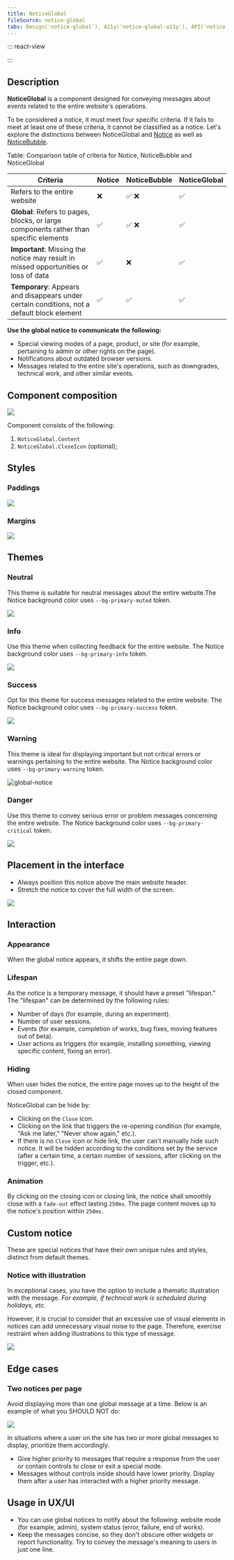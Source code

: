 ```yaml
---
title: NoticeGlobal
fileSource: notice-global
tabs: Design('notice-global'), A11y('notice-global-a11y'), API('notice-global-api'), Example('notice-global-code'), Changelog('notice-global-changelog')
---
```


::: react-view

<script lang="tsx">
import React from 'react';

import PlaygroundGeneration from '@components/PlaygroundGeneration';

import NoticeGlobal from 'intergalactic/notice-global';
import { Box } from 'intergalactic/flex-box';

const THEME = ['danger', 'info', 'neutral', 'success', 'warning'];

const LayoutPreview = (props) => (
  <Box wMin={200} wMax={500}>
    {props.children}
  </Box>
);

const Preview = (preview) => {
  const { bool, select, radio, text, empty, onChange } = preview('Notice');

  const theme = select({
    key: 'theme',
    label: 'Theme',
    defaultValue: 'neutral',
    options: THEME.map((value) => ({
      name: value,
      value,
    })),
  });

  const closable = bool({
    key: 'closable',
    defaultValue: true,
    label: 'Close Icon',
  });

  const msg = text({
    key: 'text',
    defaultValue: 'You can place here your message.',
    label: 'Text',
  });

  const hidden = empty({
    key: 'hidden',
    defaultValue: false,
  });

  function handlerClose() {
    onChange('hidden', true);
    setTimeout(() => {
      onChange('hidden', false);
    }, 2000);
  }

  return (
    <NoticeGlobal
      theme={theme}
      hidden={hidden}
      closable={closable}
      onClose={closable ? handlerClose : false}
    >
      <NoticeGlobal.Content>{msg}</NoticeGlobal.Content>
    </NoticeGlobal>
  );
};

const App = PlaygroundGeneration(Preview, { LayoutPreview });
</script>

:::

## Description

**NoticeGlobal** is a component designed for conveying messages about events related to the entire website's operations.

To be considered a notice, it must meet four specific criteria. If it fails to meet at least one of these criteria, it cannot be classified as a notice. Let's explore the distinctions between NoticeGlobal and [Notice](/components/notice/notice) as well as [NoticeBubble](/components/notice-bubble/notice-bubble).

Table: Comparison table of criteria for Notice, NoticeBubble and NoticeGlobal

| Criteria         | Notice | NoticeBubble | NoticeGlobal |
| ---------------- | ------ | ------------ | ------------ |
| Refers to the entire website      | ❌     | ✅ ❌        | ✅           |
| **Global**: Refers to pages, blocks, or large components rather than specific elements | ✅     | ✅ ❌        | ✅           |
| **Important**: Missing the notice may result in missed opportunities or loss of data | ✅     | ❌           | ✅           |
| **Temporary**: Appears and disappears under certain conditions, not a default block element         | ✅     | ✅           | ✅           |

**Use the global notice to communicate the following:**

- Special viewing modes of a page, product, or site (for example, pertaining to admin or other rights on the page).
- Notifications about outdated browser versions.
- Messages related to the entire site's operations, such as downgrades, technical work, and other similar events.

## Component composition

![](static/notice-global-composition.png)

Component consists of the following:

1. `NoticeGlobal.Content`
2. `NoticeGlobal.CloseIcon` (optional);

## Styles

### Paddings

![](static/gnotice-paddings.png)

### Margins

![](static/gnotice-margins.png)

## Themes

### Neutral

This theme is suitable for neutral messages about the entire website.The Notice background color uses `--bg-primary-muted` token.

![](static/gnotice-neutral.png)

### Info

Use this theme when collecting feedback for the entire website. The Notice background color uses `--bg-primary-info` token.

![](static/gnotice-info.png)

### Success

Opt for this theme for success messages related to the entire website. The Notice background color uses `--bg-primary-success` token.

![](static/gnotice-success.png)

### Warning

This theme is ideal for displaying important but not critical errors or warnings pertaining to the entire website. The Notice background color uses `--bg-primary-warning` token.

![global-notice](static/gnotice-warning.png)

### Danger

Use this theme to convey serious error or problem messages concerning the entire website. The Notice background color uses `--bg-primary-critical` token.

![](static/gnotice-danger.png)

## Placement in the interface

- Always position this notice above the main website header.
- Stretch the notice to cover the full width of the screen.

![](static/placement.png)

## Interaction

### Appearance

When the global notice appears, it shifts the entire page down.

### Lifespan

As the notice is a temporary message, it should have a preset "lifespan." The "lifespan" can be determined by the following rules:

- Number of days (for example, during an experiment).
- Number of user sessions.
- Events (for example, completion of works, bug fixes, moving features out of beta).
- User actions as triggers (for example, installing something, viewing specific content, fixing an error).

### Hiding

When user hides the notice, the entire page moves up to the height of the closed component.

NoticeGlobal can be hide by:

- Clicking on the `Close` icon.
- Clicking on the link that triggers the re-opening condition (for example, "Ask me later," "Never show again," etc.).
- If there is no `Close` icon or hide link, the user can't manually hide such notice. It will be hidden according to the conditions set by the service (after a certain time, a certain number of sessions, after clicking on the trigger, etc.).

### Animation

By clicking on the closing icon or closing link, the notice shall smoothly close with a `fade-out` effect lasting `250ms`. The page content moves up to the notice's position within `250ms`.

## Custom notice

These are special notices that have their own unique rules and styles, distinct from default themes.

### Notice with illustration

In exceptional cases, you have the option to include a thematic illustration with the message. _For example, if technical work is scheduled during holidays, etc._

However, it is crucial to consider that an excessive use of visual elements in notices can add unnecessary visual noise to the page. Therefore, exercise restraint when adding illustrations to this type of message.

![](static/gnotice-illustration.png)

## Edge cases

### Two notices per page

Avoid displaying more than one global message at a time. Below is an example of what you SHOULD NOT do:

![](static/two-notices.png)

In situations where a user on the site has two or more global messages to display, prioritize them accordingly.

- Give higher priority to messages that require a response from the user or contain controls to close or exit a special mode.
- Messages without controls inside should have lower priority. Display them after a user has interacted with a higher priority message.

## Usage in UX/UI

- You can use global notices to notify about the following: website mode (for example, admin), system status (error, failure, end of works).
- Keep the messages concise, so they don't obscure other widgets or report functionality. Try to convey the message's meaning to users in just one line.

